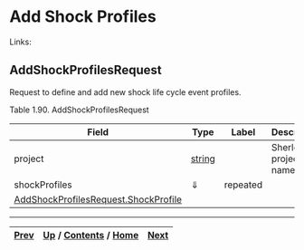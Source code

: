 
# Add Shock Profiles

Links:

## AddShockProfilesRequest

Request to define and add new shock life cycle event profiles.

Table 1.90. AddShockProfilesRequest

Field| Type| Label| Description  
---|---|---|---  
project| [string](ch01s11.md "gRPC Scalar Value Types")|  | Sherlock project name.   
shockProfiles| ⇓| repeated|  
 | [AddShockProfilesRequest.ShockProfile](ch01s06s04s02.md "AddShockProfilesRequest.ShockProfile")  
  
  

* * *

[Prev](ch01s06s03s03.md) | [Up](ch01s06.md) / [Contents](index.md) / [Home](../../index.htm)|  [Next](ch01s06s04s02.md)  
---|---|---

